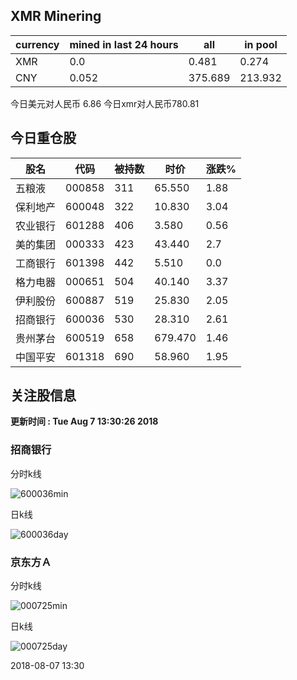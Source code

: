 ## XMR Minering

|currency|mined in last 24 hours|all|in pool|
|---|---|---|---|
|XMR|0.0|0.481|0.274|
|CNY|0.052|375.689|213.932|

今日美元对人民币 6.86	今日xmr对人民币780.81


## 今日重仓股 

|股名|代码|被持数|时价|涨跌%|
|---|---|---|---|---|
|五粮液|000858|311|65.550|1.88|
|保利地产|600048|322|10.830|3.04|
|农业银行|601288|406|3.580|0.56|
|美的集团|000333|423|43.440|2.7|
|工商银行|601398|442|5.510|0.0|
|格力电器|000651|504|40.140|3.37|
|伊利股份|600887|519|25.830|2.05|
|招商银行|600036|530|28.310|2.61|
|贵州茅台|600519|658|679.470|1.46|
|中国平安|601318|690|58.960|1.95|

## 关注股信息
**更新时间 : Tue Aug  7 13:30:26 2018**
### 招商银行 
分时k线

![600036min](http://image.sinajs.cn/newchart/min/n/sh600036.gif)

日k线

![600036day](http://image.sinajs.cn/newchart/daily/n/sh600036.gif)

### 京东方Ａ 
分时k线

![000725min](http://image.sinajs.cn/newchart/min/n/sz000725.gif)

日k线

![000725day](http://image.sinajs.cn/newchart/daily/n/sz000725.gif)

2018-08-07 13:30